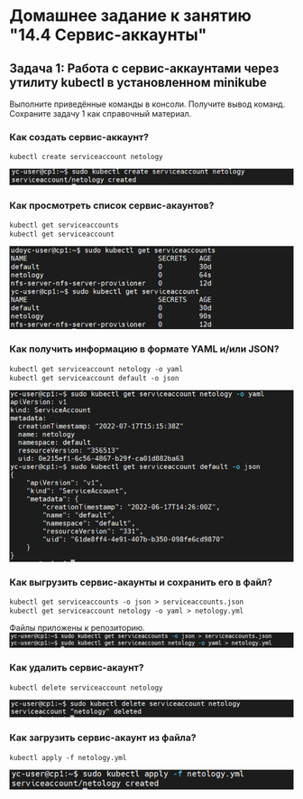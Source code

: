# Домашнее задание к занятию "14.4 Сервис-аккаунты"

## Задача 1: Работа с сервис-аккаунтами через утилиту kubectl в установленном minikube

Выполните приведённые команды в консоли. Получите вывод команд. Сохраните
задачу 1 как справочный материал.

### Как создать сервис-аккаунт?

```
kubectl create serviceaccount netology
```

![1](1.PNG)

### Как просмотреть список сервис-акаунтов?

```
kubectl get serviceaccounts
kubectl get serviceaccount
```

![2](2.PNG)

### Как получить информацию в формате YAML и/или JSON?

```
kubectl get serviceaccount netology -o yaml
kubectl get serviceaccount default -o json
```

![3](3.PNG)

### Как выгрузить сервис-акаунты и сохранить его в файл?

```
kubectl get serviceaccounts -o json > serviceaccounts.json
kubectl get serviceaccount netology -o yaml > netology.yml
```
Файлы приложены к репозиторию.
![4](4.PNG)

### Как удалить сервис-акаунт?

```
kubectl delete serviceaccount netology
```

![5](5.PNG)

### Как загрузить сервис-акаунт из файла?

```
kubectl apply -f netology.yml
```


![6](6.PNG)
